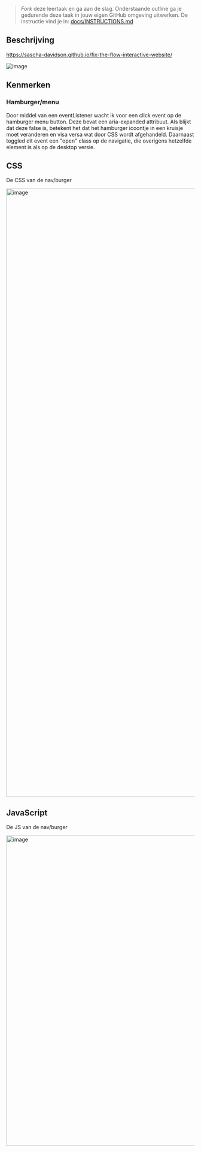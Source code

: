 > _Fork_ deze leertaak en ga aan de slag. 
Onderstaande outline ga je gedurende deze taak in jouw eigen GitHub omgeving uitwerken. 
De instructie vind je in: [docs/INSTRUCTIONS.md](docs/INSTRUCTIONS.md)

## Beschrijving

https://sascha-davidson.github.io/fix-the-flow-interactive-website/

![image](https://user-images.githubusercontent.com/112861160/213194911-7e7fc41d-f6ae-4f20-a487-7fc0b437adf0.png)

## Kenmerken
### Hamburger/menu
Door middel van een eventListener wacht ik voor een click event op de hamburger menu button. Deze bevat een aria-expanded attribuut. Als blijkt dat deze false is, betekent het dat het hamburger icoontje in een kruisje moet veranderen en visa versa wat door CSS wordt afgehandeld. Daarnaast toggled dit event een "open" class op de navigatie, die overigens hetzelfde element is als op de desktop versie.

## CSS
De CSS van de nav/burger

<img width="1625" alt="image" src="https://user-images.githubusercontent.com/112861160/213283609-6f0f1790-c3a0-4c9a-8965-afff3457b578.png">

## JavaScript
De JS van de nav/burger

<img width="829" alt="image" src="https://user-images.githubusercontent.com/112861160/213283971-fb589791-7f5e-4f51-bccd-f673c0662450.png">

